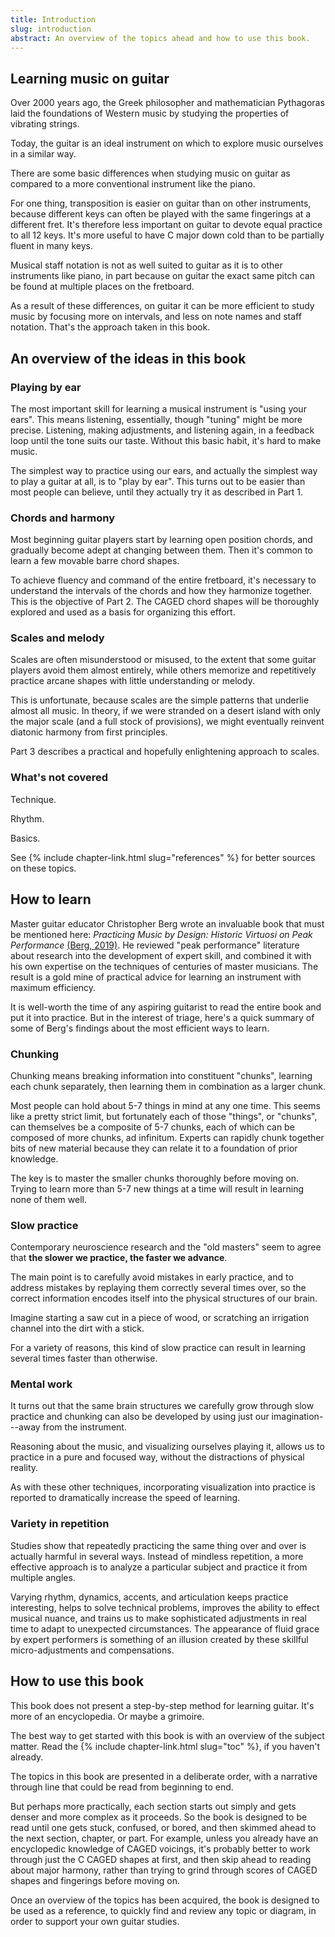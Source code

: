 ```yaml
---
title: Introduction
slug: introduction
abstract: An overview of the topics ahead and how to use this book.
---
```


## Learning music on guitar

Over 2000 years ago,
the Greek philosopher and mathematician Pythagoras laid the foundations of Western music 
by studying the properties of vibrating strings.

Today,
the guitar is an ideal instrument on which to explore music ourselves in a similar way.

There are some basic differences when studying music on guitar as compared to a more conventional instrument like the piano.

For one thing,
transposition is easier on guitar than on other instruments,
because different keys can often be played with the same fingerings at a different fret.
It's therefore less important on guitar to devote equal practice to all 12 keys.
It's more useful to have C major down cold than to be partially fluent in many keys.

Musical staff notation is not as well suited to guitar as it is to other instruments like piano,
in part because on guitar 
the exact same pitch can be found at multiple places on the fretboard.

As a result of these differences,
on guitar it can be more efficient to study music by focusing more on intervals,
and less on note names and staff notation.
That's the approach taken in this book.

## An overview of the ideas in this book

### Playing by ear

The most important skill for learning a musical instrument is "using your ears".
This means listening, essentially,
though "tuning" might be more precise.
Listening, making adjustments, and listening again,
in a feedback loop until the tone suits our taste.
Without this basic habit,
it's hard to make music. 

The simplest way to practice using our ears,
and actually the simplest way to play a guitar at all,
is to "play by ear".
This turns out to be easier than most people can believe,
until they actually try it as described in Part 1.

### Chords and harmony

Most beginning guitar players start by learning open position chords,
and gradually become adept at changing between them.
Then it's common to learn a few movable barre chord shapes.

To achieve fluency and command of the entire fretboard,
it's necessary to understand the intervals of the chords and how they harmonize together.
This is the objective of Part 2.
The CAGED chord shapes will be thoroughly explored
and used as a basis for organizing this effort.

### Scales and melody

Scales are often misunderstood or misused,
to the extent that some guitar players avoid them almost entirely,
while others memorize and repetitively practice arcane shapes with little understanding or melody.

This is unfortunate,
because scales are the simple patterns that underlie almost all music.
In theory,
if we were stranded on a desert island with only the major scale
(and a full stock of provisions),
we might eventually reinvent diatonic harmony from first principles.

Part 3 describes a practical and hopefully enlightening approach to scales.

### What's not covered

Technique.

Rhythm.

Basics.

See {% include chapter-link.html slug="references" %}
for better sources on these topics.

## How to learn

Master guitar educator Christopher Berg wrote an invaluable book that must be mentioned here:
*Practicing Music by Design: Historic Virtuosi on Peak Performance*
[(Berg, 2019)](references#berg-2019).
He reviewed "peak performance" literature
about research into the development of expert skill,
and combined it with his own expertise on the techniques of centuries of master musicians.
The result is a gold mine of practical advice for learning an instrument with maximum efficiency.

It is well-worth the time of any aspiring guitarist to read the entire book and put it into practice.
But in the interest of triage,
here's a quick summary of some of Berg's findings about the most efficient ways to learn.

### Chunking

Chunking means breaking information into constituent "chunks",
learning each chunk separately,
then learning them in combination as a larger chunk.

Most people can hold about 5-7 things in mind at any one time.
This seems like a pretty strict limit,
but fortunately each of those "things",
or "chunks",
can themselves be a composite of 5-7 chunks,
each of which can be composed of more chunks,
ad infinitum.
Experts can rapidly chunk together bits of new material because they can relate it to a foundation of prior knowledge.

The key is to master the smaller chunks thoroughly before moving on.
Trying to learn more than 5-7 new things at a time will result in learning none of them well.

### Slow practice

Contemporary neuroscience research and the "old masters" seem to agree that 
**the slower we practice,
the faster we advance**.

The main point is to carefully avoid mistakes in early practice,
and to address mistakes by replaying them correctly several times over,
so the correct information encodes itself into the physical structures of our brain.

Imagine starting a saw cut in a piece of wood,
or scratching an irrigation channel into the dirt with a stick.

For a variety of reasons,
this kind of slow practice can result in learning several times faster than otherwise.

### Mental work

It turns out that the same brain structures we carefully grow through slow practice and chunking
can also be developed by using just our imagination---away from the instrument.

Reasoning about the music,
and visualizing ourselves playing it,
allows us to practice in a pure and focused way,
without the distractions of physical reality.

As with these other techniques,
incorporating visualization into practice is reported to dramatically increase the speed of learning.

### Variety in repetition

Studies show that repeatedly practicing the same thing over and over is actually harmful in several ways.
Instead of mindless repetition,
a more effective approach is to analyze a particular subject and practice it from multiple angles.

Varying rhythm, dynamics, accents, 
and articulation
keeps practice interesting,
helps to solve technical problems,
improves the ability to effect musical nuance,
and trains us to make sophisticated adjustments in real time to adapt to unexpected circumstances.
The appearance of fluid grace by expert performers
is something of an illusion created by these skillful micro-adjustments and compensations. 


## How to use this book

This book does not present a step-by-step method for learning guitar.
It's more of an encyclopedia.
Or maybe a grimoire.

The best way to get started with this book is with an overview of the subject matter.
Read the {% include chapter-link.html slug="toc" %},
if you haven't already.

The topics in this book are presented in a deliberate order,
with a narrative through line that could be read from beginning to end.

But perhaps more practically,
each section starts out simply and gets denser and more complex as it proceeds.
So the book is designed to be read until one gets stuck, confused, or bored,
and then skimmed ahead to the next section, chapter, or part.
For example,
unless you already have an encyclopedic knowledge of CAGED voicings,
it's probably better to work through just the C CAGED shapes at first,
and then skip ahead to reading about major harmony,
rather than trying to grind through scores of CAGED shapes and fingerings before moving on.

Once an overview of the topics has been acquired,
the book is designed to be used as a reference,
to quickly find and review any topic or diagram,
in order to support your own guitar studies.
